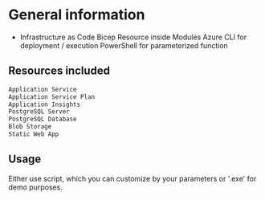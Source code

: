 
# General information
- Infrastructure as Code
Bicep Resource inside Modules
Azure CLI for deployment / execution
PowerShell for parameterized function 


## Resources included

```bash
Application Service
Application Service Plan
Application Insights
PostgreSQL Server
PostgreSQL Database
Blob Storage
Static Web App
```
    
## Usage

Either use script, which you can customize by your parameters or '.exe' for demo purposes.

